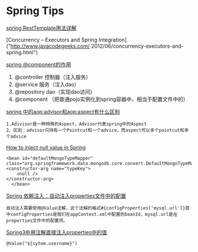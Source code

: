 # Spring Tips

[spring RestTemplate用法详解]("http://blog.csdn.net/wwwihpccn/article/details/30496089")

[Concurrency – Executors and Spring Integration]("http://www.javacodegeeks.com/
2012/06/concurrency-executors-and-spring.html")

[spring @component的作用]("http://tomfish88.iteye.com/blog/1497557")

1. @controller 控制器（注入服务）
2. @service 服务（注入dao）
2. @repository dao（实现dao访问）
2. @component （把普通pojo实例化到spring容器中，相当于配置文件中的<bean id="" class=""/>）

[spring 中的<aop:advisor>和<aop:aspect>有什么区别]("http://www.iteye.com/problems/69785")


	1.Adivisor是一种特殊的Aspect，Advisor代表spring中的Aspect 
	2、区别：advisor只持有一个Pointcut和一个advice，而aspect可以多个pointcut和多个advice

[How to inject null value in Spring]("http://www.mkyong.com/spring/how-to-inject-null-value-in-spring/")


    <bean id="defaultMongoTypeMapper"
	class="org.springframework.data.mongodb.core.convert.DefaultMongoTypeMapper">
	<constructor-arg name="typeKey">
		<null />
	</constructor-arg>
	  </bean>
	  
	  
	  
[Spring 依赖注入：自动注入properties文件中的配置]("http://outofmemory.cn/code-snippet/3700/spring-bean-property-inject")

	自动注入需要使用@Value注解，这个注解的格式#{configProperties['mysql.url']}其中configProperties是我们在appContext.xml中配置的beanId，mysql.url是在properties文件中的配置项。
	
	
[Spring3中用注解直接注入properties中的值]("http://sunjun041640.blog.163.com/blog/static/256268322013112325324373/")
	
	@Value("${sytem.username}")